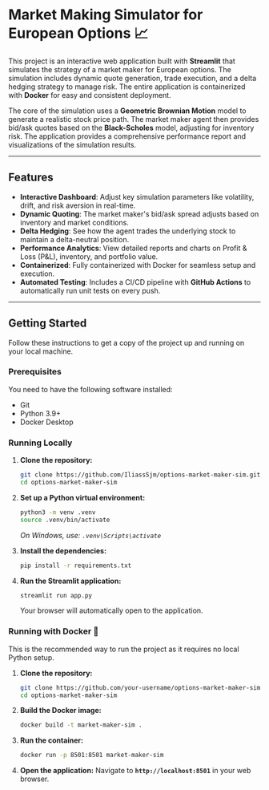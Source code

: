 
# Market Making Simulator for European Options 📈

This project is an interactive web application built with **Streamlit** that simulates the strategy of a market maker for European options. The simulation includes dynamic quote generation, trade execution, and a delta hedging strategy to manage risk. The entire application is containerized with **Docker** for easy and consistent deployment.

The core of the simulation uses a **Geometric Brownian Motion** model to generate a realistic stock price path. The market maker agent then provides bid/ask quotes based on the **Black-Scholes** model, adjusting for inventory risk. The application provides a comprehensive performance report and visualizations of the simulation results.

---

## Features

* **Interactive Dashboard**: Adjust key simulation parameters like volatility, drift, and risk aversion in real-time.
* **Dynamic Quoting**: The market maker's bid/ask spread adjusts based on inventory and market conditions.
* **Delta Hedging**: See how the agent trades the underlying stock to maintain a delta-neutral position.
* **Performance Analytics**: View detailed reports and charts on Profit & Loss (P&L), inventory, and portfolio value.
* **Containerized**: Fully containerized with Docker for seamless setup and execution.
* **Automated Testing**: Includes a CI/CD pipeline with **GitHub Actions** to automatically run unit tests on every push.

---

## Getting Started

Follow these instructions to get a copy of the project up and running on your local machine.

### Prerequisites

You need to have the following software installed:
* Git
* Python 3.9+
* Docker Desktop

### Running Locally

1.  **Clone the repository:**
    ```bash
    git clone https://github.com/IliassSjm/options-market-maker-sim.git
    cd options-market-maker-sim
    ```

2.  **Set up a Python virtual environment:**
    ```bash
    python3 -m venv .venv
    source .venv/bin/activate
    ```
    *On Windows, use: `.venv\Scripts\activate`*

3.  **Install the dependencies:**
    ```bash
    pip install -r requirements.txt
    ```

4.  **Run the Streamlit application:**
    ```bash
    streamlit run app.py
    ```
    Your browser will automatically open to the application.

### Running with Docker 🐳

This is the recommended way to run the project as it requires no local Python setup.

1.  **Clone the repository:**
    ```bash
    git clone https://github.com/your-username/options-market-maker-sim.git
    cd options-market-maker-sim
    ```

2.  **Build the Docker image:**
    ```bash
    docker build -t market-maker-sim .
    ```

3.  **Run the container:**
    ```bash
    docker run -p 8501:8501 market-maker-sim
    ```

4.  **Open the application:**
    Navigate to **`http://localhost:8501`** in your web browser.